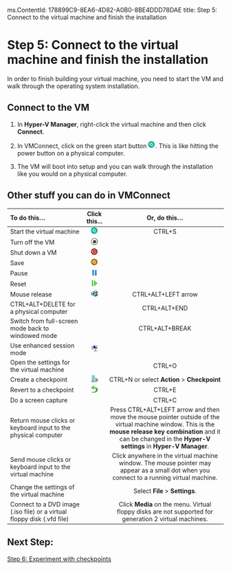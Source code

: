 ms.ContentId: 178899C9-8EA6-4D82-A0B0-8BE4DDD78DAE
title: Step 5: Connect to the virtual machine and finish the installation

# Step 5: Connect to the virtual machine and finish the installation 

In order to finish building your virtual machine, you need to start the VM and walk through the operating system installation.

## Connect to the VM 
1. In **Hyper-V Manager**, right-click the virtual machine and then click **Connect**. 

2. In VMConnect, click on the green start button ![](media\start.png). This is like hitting the power button on a physical computer. 

3. The VM will boot into setup and you can walk through the installation like you would on a physical computer.


## Other stuff you can do in VMConnect


| **To do this…** | Click this...| **Or, do this…** |
|:-----|:-----:|:-----:|
| Start the virtual machine | ![](media/start.png)	 | CTRL+S | 
| Turn off the VM | ![](media/turnoff.png) 	|   |
| Shut down a VM | ![](media/shutdown.png) 	|  |
| Save | ![](media/save.png) 	|  |
| Pause | ![](media/pause.png) 	|  |
| Reset | ![](media/reset.png) 	|  |
| Mouse release | ![](media/ctrlaltdel.png) 	 |CTRL+ALT+LEFT arrow |
| CTRL+ALT+DELETE for a physical computer |  |CTRL+ALT+END |
| Switch from full-screen mode back to windowed mode |  | CTRL+ALT+BREAK | 
| Use enhanced session mode | ![](media/rdp.png) 	|	| 
| Open the settings for the virtual machine |  | CTRL+O | 
| Create a checkpoint | ![](media/checkpoint.png) 	 | CTRL+N or select **Action** > **Checkpoint**| 
| Revert to a checkpoint | ![](media/revert.png)	 | CTRL+E | 
| Do a screen capture |  | CTRL+C | 
| Return mouse clicks or keyboard input to the physical computer |  |Press CTRL+ALT+LEFT arrow and then move the mouse pointer outside of the virtual machine window. This is the **mouse release key combination** and it can be changed in the **Hyper-V settings** in **Hyper-V Manager**. |
| Send mouse clicks or keyboard input to the virtual machine |  |Click anywhere in the virtual machine window. The mouse pointer may appear as a small dot when you connect to a running virtual machine. |
| Change the settings of the virtual machine |  | Select **File** > **Settings**.
| Connect to a DVD image (.iso file) or a virtual floppy disk (.vfd file) |  | Click **Media** on the menu. Virtual floppy disks are not supported for generation 2 virtual machines.|



## Next Step:
[Step 6: Experiment with checkpoints](walkthrough_checkpoints.md)
